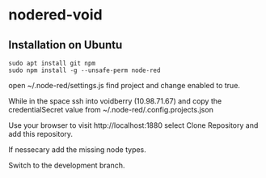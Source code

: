 # nodered-void

## Installation on Ubuntu
```
sudo apt install git npm
sudo npm install -g --unsafe-perm node-red
```
open ~/.node-red/settings.js find project and change enabled to true.

While in the space ssh into voidberry (10.98.71.67) and copy the credentialSecret value from ~/.node-red/.config.projects.json

Use your browser to visit http://localhost:1880 select Clone Repository and add this repository.

If nessecary add the missing node types.

Switch to the development branch.



